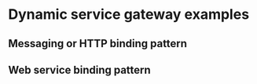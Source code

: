 <!-- image -->

# Dynamic service gateway examples

## Messaging or HTTP binding pattern

<!-- image -->

<!-- image -->

## Web service binding pattern

<!-- image -->

<!-- image -->